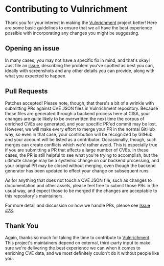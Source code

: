 # Contributing to Vulnrichment

Thank you for your interest in making the [Vulnrichment](https://github.com/cisagov/vulnrichment) project better!
Here are some basic guidelines to ensure that we all have the best experience possible with incorporating any
changes you might be suggesting.

## Opening an issue

In many cases, you may not have a specific fix in mind, and that's okay! Just file an
[issue](https://github.com/cisagov/vulnrichment/issues), describing the problem you've spotted as best you can,
ideally with screenshots and any other details you can provide, along with what you expected to happen.

## Pull Requests

Patches accepted! Please note, though, that there's a bit of a wrinkle with submitting PRs against CVE JSON files
in Vulnrichment repository. Because these files are generated through a backend process here at CISA, your changes
are quite likely to be overwritten the next time the corpus of enriched CVEs are generated, and your specific
PR'ed commit may be lost. However, we will make every effort to merge your PR in the normal GitHub way, so even in that
case, your contribution will be recognized by GitHub and your account will be listed as a contributor. Occasionally,
though, such merges can create conflicts which we'd rather avoid. This is especially true if you are submitting a PR
that affects a large number of CVEs. In these cases, the PR is still helpful to see what you're trying to accomplish,
but the ultimate change may be a systemic change on our backend processing, and your original PR may be closed without
merging, even though the backend generator has been updated to effect your change on subsequent runs.

As for anything that does not touch a CVE JSON file, such as changes to documentation and other assets, please feel
free to submit those PRs in the usual way, and expect those to be merged if the changes are acceptable to this
repository's maintainers.

For more detail and discussion on how we handle PRs, please see [Issue #78](https://github.com/cisagov/vulnrichment/issues/78).

## Thank You

Again, thanks so much for taking the time to contribute to [Vulnrichment](https://github.com/cisagov/vulnrichment).
This project's maintainers depend on external, third-party input to make sure we're delivering the best experience
we can when it comes to enriching CVE data, and we most definitely couldn't do it without people like you.
